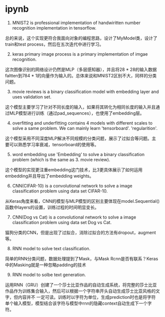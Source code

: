 # ipynb
1. MNIST2 is professional implementation of handwiritten number recognition implementation in tensorflow.

总的来说，这个实现更符合我面向对象的编程思路，设计了MyModel类，设计了train和test process，然后在五次迭代中进行学习。


2. keras primary image process is a primary implementation of imgae recognition. 

这次图像识别的网络设计仍然是MLP（多层感知器），并且将28 \* 28的输入数据faltten到784 \* 1的向量作为输入的。总体来说和MNIST2区别不大，同样的分类问题。


3. movie reviews is a binary classification model with embedding layer and uses validation set.

这个模型主要学习了针对不同长度的输入，如果将其转化为相同长度的输入并且通过MLP模型进行训练（通过pad_sequences），也使用了embedding层。


4. overfitting and underfitting contains 4 models with different scales to solve a same problem. We can mainly learn 'tensorboard'. 'regularition'.

这个模型采用不同深度MLP解决不同规模的分类问题，展示了过拟合等问题。主要可以熟悉学习率衰减，tensorboard的使用等。

5. word embedding use 'Embedding' to solve a binary classification problem (which is the same as 3. movie review).

这个模型的实现更注重embedding这门技术，比3更具体展示了如何运用embedding并且导出了embedding weights。

6. CNN(CIFAR-10) is a convolutional network to solve a image classification problem using data set CIFAR-10. 

从Keras角度来看，CNN的模型与MLP模型的区别主要体现在model.Sequential()函数中layers的设置，训练过程的时间明显变长。

7. CNN(Dog vs Cat) is a convolutional network to solve a image classification problem using data set Dog vs Cat.

猫狗分类的CNN，但是出现了过拟合，消除过拟合的方法有dropout，augment等。

8. RNN model to solve text classification.

简单的RNN分类问题，数据处理提到了Mask，与Mask Rcnn是否有联系？Keras中的Masking就是一种忽略padding的技术

9. RNN model to solbe text generation.

运用RNN（GRU）创建了一个莎士比亚作品的自动生成系统，将完整的莎士比亚作品作为训练集合输入，然后可以根据一个字符串开头自动生成莎士比亚风格的文字，但内容并不
一定可读。训练时以字符为单位，生成prediction时也是将字符单个输入模型，模型结合该字符与模型中rnn的隐藏context自动生成下一个字符。 

